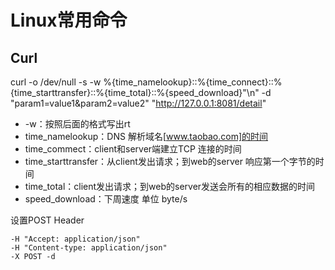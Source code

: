 # Linux常用命令

## Curl

curl  -o /dev/null -s -w %{time_namelookup}::%{time_connect}::%{time_starttransfer}::%{time_total}::%{speed_download}"\n" -d  "param1=value1&param2=value2" "http://127.0.0.1:8081/detail"

-  -w：按照后面的格式写出rt
- time_namelookup：DNS 解析域名[www.taobao.com]的时间 
- time_commect：client和server端建立TCP 连接的时间
- time_starttransfer：从client发出请求；到web的server 响应第一个字节的时间
- time_total：client发出请求；到web的server发送会所有的相应数据的时间
- speed_download：下周速度 单位 byte/s



设置POST Header

```shell
-H "Accept: application/json" 
-H "Content-type: application/json" 
-X POST -d 
```

